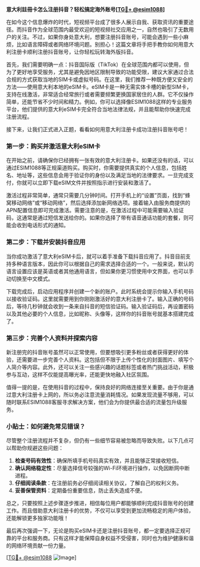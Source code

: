 **意大利註冊卡怎么注册抖音？轻松搞定海外账号[[TG💪+ @esim1088](https://t.me/s/esim1088)]**

在如今这个信息爆炸的时代，短视频平台成了很多人展示自我、获取资讯的重要途径。而抖音作为全球范围内最受欢迎的短视频社交应用之一，自然也吸引了无数用户的关注。不过，如果你身处意大利，想要注册抖音账号，可能会遇到一些小麻烦，比如语言障碍或者网络环境问题。别担心！这篇文章将手把手教你如何用意大利注册卡顺利注册抖音账号，让你轻松玩转海外版抖音。

首先，我们需要明确一点：抖音国际版（TikTok）在全球范围内都可以使用，但为了更好地享受服务，尤其是避免因地区限制导致的功能受限，建议大家通过合法合规的方式获取当地的SIM卡或虚拟号码。在这里，我们推荐一种既方便又安全的方法——使用意大利本地的eSIM卡。eSIM卡是一种无需实体卡槽的新型SIM卡，支持在线激活，非常适合经常旅行或者需要频繁更换国家居住的人群。它不仅操作简单，还能节省不少时间和精力。例如，你可以选择像ESIM1088这样的专业服务平台，他们提供的意大利eSIM卡完全符合当地法律法规，并且能帮助你快速完成注册流程。

接下来，让我们正式进入正题，看看如何用意大利注册卡成功注册抖音账号吧！

### 第一步：购买并激活意大利eSIM卡

在开始之前，请确保你已经拥有一张有效的意大利注册卡。如果还没有的话，可以通过ESIM1088等正规渠道购买。购买时，你需要提供真实的个人信息，包括姓名、地址等，这些信息会用于验证你的身份以及满足当地的法律要求。一旦完成支付，你就可以立即下载eSIM文件并按照指示进行安装和激活了。

激活过程非常简单，通常只需要几分钟时间。打开手机上的“设置”页面，找到“蜂窝移动网络”或“移动网络”，然后选择添加新网络选项。接着输入由服务商提供的APN配置信息即可完成激活。需要注意的是，在激活过程中可能需要输入验证码，这通常是通过短信发送给你的。如果你选择了带有语音通话功能的套餐，则可能会收到电话形式的通知。

### 第二步：下载并安装抖音应用

当你成功激活了意大利eSIM卡后，就可以着手准备下载抖音应用了。抖音目前支持多种语言版本，因此你可以根据自己的需求选择合适的一个。一般来说，默认的语言设置应该是英语或者其他通用语言，但如果你更习惯使用中文界面，也可以手动切换至中文模式。

下载完成后，启动应用程序并创建一个新的账户。此时系统会提示你输入手机号码以接收验证码。这里就需要用到你刚刚激活好的意大利注册卡了。输入正确的号码后，等待几秒钟就会收到一条来自抖音的短信验证码。输入验证码后，再设置密码以及其他必要的个人信息，比如昵称、头像等，这样你的抖音账号就基本搭建完成了。

### 第三步：完善个人资料并探索内容

新注册完的抖音账号虽然可以正常使用，但要想吸引更多粉丝或者获得更好的体验，还需要进一步完善个人资料。这包括但不限于上传个性化的封面图片、填写个人简介等内容。此外，还可以关注一些感兴趣的话题标签或者热门挑战活动，积极参与互动，这样不仅能提高曝光率，还能更快地融入社区氛围。

值得一提的是，在使用抖音的过程中，保持良好的网络连接至关重要。由于你是通过意大利注册卡上网的，所以务必注意流量消耗情况。如果发现流量不够用，可以随时联系ESIM1088客服寻求解决方案，他们会为你提供最合适的流量包升级服务。

### 小贴士：如何避免常见错误？

尽管整个注册流程并不复杂，但仍有一些细节容易被忽略而导致失败。以下几点可以帮助你规避这些问题：

1. **检查号码有效性**：确保所填手机号码真实有效，并且能够正常接收短信。
2. **确认网络稳定性**：尽量选择信号较强的Wi-Fi环境进行操作，以免因断网中断进程。
3. **仔细阅读条款**：在注册前务必仔细阅读相关协议，了解自己的权利义务。
4. **妥善保管资料**：定期备份重要信息，防止丢失造成不便。

总之，只要按照上述步骤逐步推进，相信每位用户都能够顺利完成抖音账号的创建工作。而且借助意大利注册卡的优势，不仅可以享受到更加流畅稳定的用户体验，还能解锁更多独家功能哦！

最后再次强调一下，无论是购买eSIM卡还是注册抖音账号，都一定要选择正规可靠的平台和服务商。只有这样才能保障自身权益不受侵害，同时也为维护健康和谐的网络环境贡献一份力量。

[[TG💪+ @esim1088](https://t.me/s/esim1088) ![Image](https://i.postimg.cc/4NQfJmqS/Snipaste-2025-05-13-00-14-12.png)]